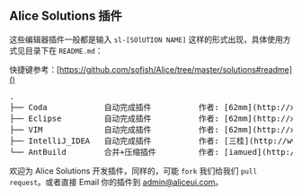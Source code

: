 ## Alice Solutions 插件

这些编辑器插件一般都是输入 `sl-[SOlUTION NAME]` 这样的形式出现，具体使用方式见目录下在 `README.md`：

快捷键参考：[https://github.com/sofish/Alice/tree/master/solutions#readme]()

<pre>
.
├── Coda            自动完成插件          作者: [62mm](http://xinxin.li)          
├── Eclipse         自动完成插件          作者: [62mm](http://xinxin.li)
├── VIM             自动完成插件          作者: [62mm](http://xinxin.li) 
├── IntelliJ_IDEA   自动完成插件          作者: [三桂](http://www.cnblogs.com/aNd1coder) 
└── AntBuild        合并+压缩插件         作者: [iamued](http://www.iamued.com)
</pre>

    
欢迎为 Alice Solutions 开发插件，同样的，可能 `fork` 我们给我们 `pull request`。或者直接 Email 你的插件到 [admin@aliceui.com](mailto:admin@aliceui.com)。
